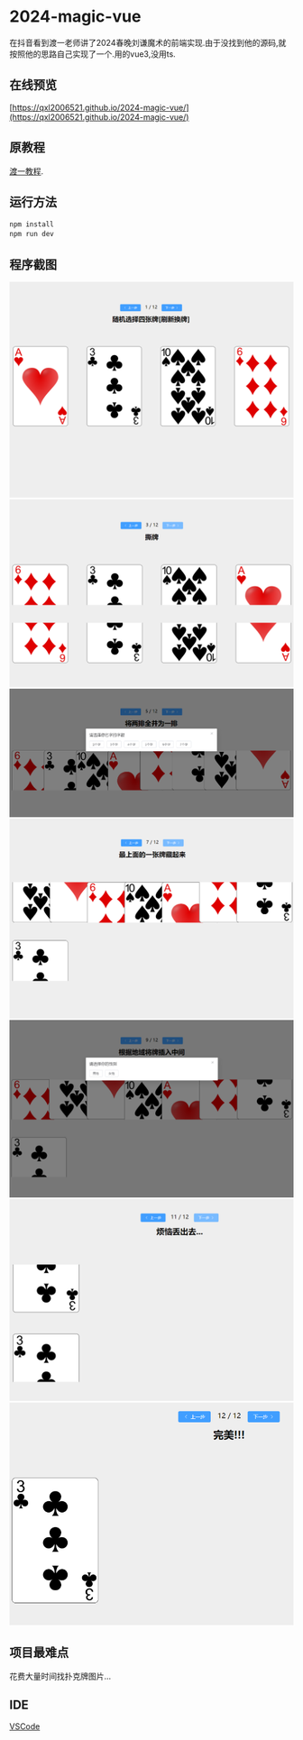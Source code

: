 # 2024-magic-vue

在抖音看到渡一老师讲了2024春晚刘谦魔术的前端实现.由于没找到他的源码,就按照他的思路自己实现了一个.用的vue3,没用ts.

## 在线预览
[https://qxl2006521.github.io/2024-magic-vue/](https://qxl2006521.github.io/2024-magic-vue/)
## 原教程
[渡一教程](https://www.douyin.com/video/7339410981212163363).

## 运行方法
 ```sh
npm install
npm run dev
```
## 程序截图
![1](https://raw.githubusercontent.com/qxl2006521/2024-magic-vue/main/screenshot/1.png)
![3](https://raw.githubusercontent.com/qxl2006521/2024-magic-vue/main/screenshot/3.png)
![5](https://raw.githubusercontent.com/qxl2006521/2024-magic-vue/main/screenshot/5.png)
![7](https://raw.githubusercontent.com/qxl2006521/2024-magic-vue/main/screenshot/7.png)
![9](https://raw.githubusercontent.com/qxl2006521/2024-magic-vue/main/screenshot/9.png)
![11](https://raw.githubusercontent.com/qxl2006521/2024-magic-vue/main/screenshot/11.png)
![12](https://raw.githubusercontent.com/qxl2006521/2024-magic-vue/main/screenshot/12.png)

## 项目最难点
花费大量时间找扑克牌图片...

## IDE

[VSCode](https://code.visualstudio.com/)


